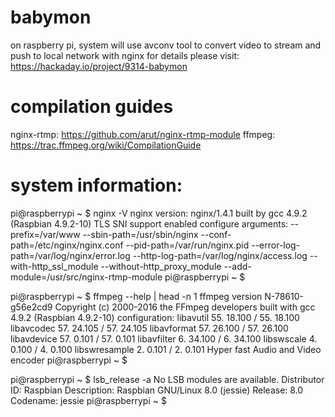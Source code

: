 # babymon
on raspberry pi, system will use avconv tool to convert video to stream and push to local network with nginx
for details please visit: https://hackaday.io/project/9314-babymon

# compilation guides
nginx-rtmp: https://github.com/arut/nginx-rtmp-module
ffmpeg: https://trac.ffmpeg.org/wiki/CompilationGuide

# system information:

pi@raspberrypi ~ $ nginx -V
nginx version: nginx/1.4.1
built by gcc 4.9.2 (Raspbian 4.9.2-10) 
TLS SNI support enabled
configure arguments: --prefix=/var/www --sbin-path=/usr/sbin/nginx --conf-path=/etc/nginx/nginx.conf --pid-path=/var/run/nginx.pid --error-log-path=/var/log/nginx/error.log --http-log-path=/var/log/nginx/access.log --with-http_ssl_module --without-http_proxy_module --add-module=/usr/src/nginx-rtmp-module
pi@raspberrypi ~ $ 

pi@raspberrypi ~ $ ffmpeg --help | head -n 1
ffmpeg version N-78610-g56e2cd9 Copyright (c) 2000-2016 the FFmpeg developers
  built with gcc 4.9.2 (Raspbian 4.9.2-10)
  configuration: 
  libavutil      55. 18.100 / 55. 18.100
  libavcodec     57. 24.105 / 57. 24.105
  libavformat    57. 26.100 / 57. 26.100
  libavdevice    57.  0.101 / 57.  0.101
  libavfilter     6. 34.100 /  6. 34.100
  libswscale      4.  0.100 /  4.  0.100
  libswresample   2.  0.101 /  2.  0.101
Hyper fast Audio and Video encoder
pi@raspberrypi ~ $ 

pi@raspberrypi ~ $ lsb_release -a
No LSB modules are available.
Distributor ID:	Raspbian
Description:	Raspbian GNU/Linux 8.0 (jessie)
Release:	8.0
Codename:	jessie
pi@raspberrypi ~ $ 
